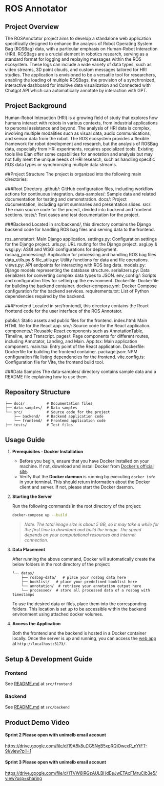 # ROS Annotator
## Project Overview
The ROSAnnotator project aims to develop a standalone web application specifically designed to enhance the analysis of Robot Operating System Bag (ROSBag) data, with a particular emphasis on Human-Robot Interaction (HRI). ROSBags are a crucial element in robotics research, serving as a standard format for logging and replaying messages within the ROS ecosystem. These logs can include a wide variety of data types, such as video streams, 3D point clouds, and custom messages tailored for HRI studies. The application is envisioned to be a versatile tool for researchers, enabling the loading of multiple ROSBags, the provision of a synchronized, interactive dashboard for intuitive data visualization and Connected with Chatgpt API which can automatically annotate by interaction with GPT.

## Project Background
Human-Robot Interaction (HRI) is a growing field of study that explores how humans interact with robots in various contexts, from industrial applications to personal assistance and beyond. The analysis of HRI data is complex, involving multiple modalities such as visual data, audio communications, and sensor data from the robot. The ROS ecosystem provides a flexible framework for robot development and research, but the analysis of ROSBag data, especially from HRI experiments, requires specialized tools. Existing tools like Elan offer some capabilities for annotation and analysis but may not fully meet the unique needs of HRI research, such as handling specific ROS data types or synchronizing multiple data streams.

##Project Structure
The project is organized into the following main directories:

###Root Directory
.github/: GitHub configuration files, including workflow actions for continuous integration.
data-samples/: Sample data and related documentation for testing and demonstration.
docs/: Project documentation, including sprint summaries and presentation slides.
src/: The main source code for the project, divided into backend and frontend sections.
tests/: Test cases and test documentation for the project.

###Backend
Located in src/backend/, this directory contains the Django backend code for handling ROS bag files and serving data to the frontend.

ros_annotator/: Main Django application.
settings.py: Configuration settings for the Django project.
urls.py: URL routing for the Django project.
asgi.py & wsgi.py: ASGI and WSGI configurations for deployment.
rosbag_processing/: Application for processing and handling ROS bag files.
data_utils.py & file_utils.py: Utility functions for data and file operations.
views.py: API endpoints for interacting with ROS bag data.
models.py: Django models representing the database structure.
serializers.py: Data serializers for converting complex data types to JSON.
env_config/: Scripts and configuration files for setting up the environment.
Dockerfile: Dockerfile for building the backend container.
docker-compose.yml: Docker Compose configuration for the backend services.
requirements.txt: List of Python dependencies required by the backend.

###Frontend
Located in src/frontend/, this directory contains the React frontend code for the user interface of the ROS Annotator.

public/: Static assets and public files for the frontend.
index.html: Main HTML file for the React app.
src/: Source code for the React application.
components/: Reusable React components such as AnnotationTable, Timeline, and Transcript.
pages/: Page components for different routes, including Annotator, Landing, and Main.
App.tsx: Main application component.
main.tsx: Entry point of the React application.
Dockerfile: Dockerfile for building the frontend container.
package.json: NPM configuration file listing dependencies for the frontend.
vite.config.ts: Configuration file for Vite, the frontend build tool.

###Data Samples
The data-samples/ directory contains sample data and a README file explaining how to use them.


## Repository Structure

```
├── docs/          # Documentation files
├── data-samples/  # Data samples
└── src/           # Source code for the project
    ├── backend/   # Backend application code
    └── frontend/  # Frontend application code
├── tests/         # Test files
```

## Usage Guide

1. **Prerequisites - Docker Installation**

   - Before you begin, ensure that you have Docker installed on your machine. If not, download and install Docker from [Docker's official site](https://www.docker.com/get-started).
   - Verify that the **Docker daemon** is running by executing `docker info` in your terminal. This should return information about the Docker client and server. If not, please start the Docker daemon.

2. **Starting the Server**

   Run the following commands in the root directory of the project:

   ```bash
   docker-compose up --build
   ```

   > _Note: The total image size is about 5 GB, so it may take a while for the first time to download and build the image. The speed depends on your computational resources and internet connection._

3. **Data Placement**

   After running the above command, Docker will automatically create the below folders in the root directory of the project:

   ```
   └── datas/
       ├── rosbag-data/   # place your rosbag data here
       ├── booklist/   # place your predefined booklist here
       └── annotation/  # retrieve your annotation output here
       └── processed/  # store all processed data of a rosbag with timestamps
   ```

   To use the desired data or files, place them into the corresponding folders. This location is set up to be accessible within the backend environment using attached docker volumes.

4. **Access the Application**

   Both the frontend and the backend is hosted in a Docker container locally. Once the server is up and running, you can access the [web app](http://localhost:5173/) at `http://localhost:5173/`.

## Setup & Development Guide

### Frontend

See [README.md](https://github.com/COMP90082-2024-SM1/ros-annotator/tree/main/src/frontend#readme) at <code>src/frontend</code>

### Backend

See [README.md](https://github.com/COMP90082-2024-SM1/ros-annotator/blob/main/src/backend/readme.md) at <code>src/backend</code>

## Product Demo Video

#### Sprint 2 Please open with unimelb email account
https://drive.google.com/file/d/19A8k8uDG5NgB5xpRQiOwexR_nYtFT-9I/view?pli=1


#### Sprint 3 Please open with unimelb email account
https://drive.google.com/file/d/1TVW8IRGzAULBHdEeJwETAcFMruCib3e5/view?usp=sharing 
